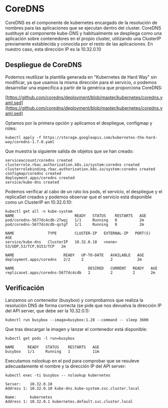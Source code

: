 # CoreDNS

CoreDNS es el componente de kubernetes encargado de la resolución de
nombres para las aplicaciones que se ejecutan dentro del
cluster. CoreDNS sustituye al componente kube-DNS y habitualmente se
despliega como una aplicación sobre contenedores en el propio cluster,
utilizando una ClusterIP previamente establecida y conocida por el
resto de las aplicaciones. En nuestro caso, esta dirección IP es la
10.32.0.10

## Despliegue de CoreDNS

Podemos reutilizar la plantilla generada en "Kubernetes de Hard Way"
sin modificar, ya que usamos la misma dirección para el servicio, o
podemos desarrollar una específica a partir de la genérica que
proporciona CoreDNS:

[https://github.com/coredns/deployment/blob/master/kubernetes/coredns.yaml.sed](https://github.com/coredns/deployment/blob/master/kubernetes/coredns.yaml.sed)

Optamos por la primera opción y aplicamos el despliegue, configmap y
roles:

```
kubectl apply -f https://storage.googleapis.com/kubernetes-the-hard-way/coredns-1.7.0.yaml
``` 

Que muestra la siguiente salida de objetos que se han creado:

```
serviceaccount/coredns created
clusterrole.rbac.authorization.k8s.io/system:coredns created
clusterrolebinding.rbac.authorization.k8s.io/system:coredns created
configmap/coredns created
deployment.apps/coredns created
service/kube-dns created
```

Podemos verificar al cabo de un rato los pods, el servicio, el despliegue y
el replicaSet creados y podemos observar que el servicio está
disponible como un ClusterIP en 10.32.0.10:

```
kubectl get all -n kube-system
NAME                           READY   STATUS    RESTARTS   AGE
pod/coredns-5677dc4cdb-27wqj   1/1     Running   0          2m
pod/coredns-5677dc4cdb-qstgf   1/1     Running   0          2m

NAME               TYPE        CLUSTER-IP   EXTERNAL-IP   PORT(S)                  AGE
service/kube-dns   ClusterIP   10.32.0.10   <none>        53/UDP,53/TCP,9153/TCP   2m

NAME                      READY   UP-TO-DATE   AVAILABLE   AGE
deployment.apps/coredns   2/2     2            2           2m

NAME                                 DESIRED   CURRENT   READY   AGE
replicaset.apps/coredns-5677dc4cdb   2         2         2       2m
```

## Verificación

Lanzamos un contenedor (busybox) y comprobamos que realiza la
resolución DNS de forma correcta (se pide que nos devuelva la
dirección IP del API server, que debe ser la 10.32.0.1):

```
kubectl run busybox --image=busybox:1.28 --command -- sleep 3600
```

Que tras descargar la imagen y lanzar el contenedor está disponible:

```
kubectl get pods -l run=busybox

NAME      READY   STATUS    RESTARTS   AGE
busybox   1/1     Running   1          11m
```

Executamos nslookup en el pod para comprobar que se resuleve
adecuadamente el nombre y la dirección IP del API server:

```
kubectl exec -ti busybox -- nslookup kubernetes

Server:    10.32.0.10
Address 1: 10.32.0.10 kube-dns.kube-system.svc.cluster.local

Name:      kubernetes
Address 1: 10.32.0.1 kubernetes.default.svc.cluster.local
```
